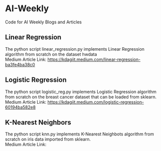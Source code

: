 # AI-Weekly
Code for AI Weekly Blogs and Articles

## Linear Regression
The python script linear_regression.py implements Linear Regression algorithm from scratch on the dataset hwdata </br>
Medium Article Link: https://kdagiit.medium.com/linear-regression-ba3fe4ba38c0 </br>

## Logistic Regression
The python script logistic_reg.py implements Logistic Regression algorithm from scratch on the breast cancer dataset that can be loaded from sklearn. </br>
Medium Article Link: https://kdagiit.medium.com/logistic-regression-60194ba582e8 </br>

## K-Nearest Neighbors
The python script knn.py implements K-Nearest Neighbots algorithm from scratch on iris data imported from sklearn. </br>
Medium Article Link: 
